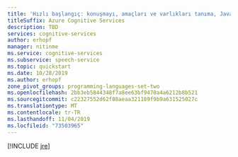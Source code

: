 ```yaml
---
title: 'Hızlı başlangıç: konuşmayı, amaçları ve varlıkları tanıma, Java-konuşma hizmeti'
titleSuffix: Azure Cognitive Services
description: TBD
services: cognitive-services
author: erhopf
manager: nitinme
ms.service: cognitive-services
ms.subservice: speech-service
ms.topic: quickstart
ms.date: 10/28/2019
ms.author: erhopf
zone_pivot_groups: programming-languages-set-two
ms.openlocfilehash: 2bb3eb5844348f7a8ee63bf9470a4a6212b8b521
ms.sourcegitcommit: c22327552d62f88aeaa321189f9b9a631525027c
ms.translationtype: MT
ms.contentlocale: tr-TR
ms.lasthandoff: 11/04/2019
ms.locfileid: "73503965"
---
```

[!INCLUDE [jre](./jre.md)]
